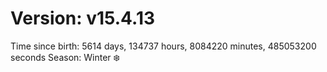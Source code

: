 # Version: v15.4.13
Time since birth: 5614 days, 134737 hours, 8084220 minutes, 485053200 seconds
Season: Winter ❄️
